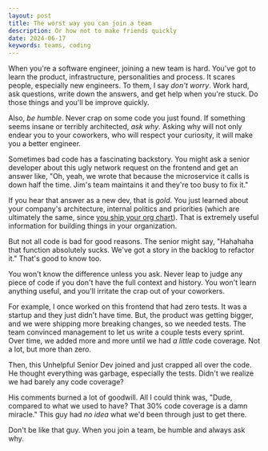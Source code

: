 ```yaml
---
layout: post
title: The worst way you can join a team
description: Or how not to make friends quickly
date: 2024-06-17
keywords: teams, coding
---
```


When you're a software engineer, joining a new team is hard. You've got to learn the product, infrastructure, personalities and process. It scares people, especially new engineers. To them, I say _don't worry_. Work hard, ask questions, write down the answers, and get help when you're stuck. Do those things and you'll be improve quickly.

Also, _be humble_. Never crap on some code you just found. If something seems insane or terribly architected, _ask why_. Asking why will not only endear you to your coworkers, who will respect your curiosity, it will make you a better engineer.

Sometimes bad code has a fascinating backstory. You might ask a senior developer about this ugly network request on the frontend and get an answer like, "Oh, yeah, we wrote that because the microservice it calls is down half the time. Jim's team maintains it and they're too busy to fix it."

If you hear that answer as a new dev, that is _gold_. You just learned about your company's architecture, internal politics and priorities (which are ultimately the same, since [you ship your org chart](https://en.wikipedia.org/wiki/Conway%27s_law)). That is extremely useful information for building things in your organization.

But not all code is bad for good reasons. The senior might say, "Hahahaha that function absolutely sucks. We've got a story in the backlog to refactor it." That's good to know too.

You won't know the difference unless you ask. Never leap to judge any piece of code if you don't have the full context and history. You won't learn anything useful, and you'll irritate the crap out of your coworkers.

For example, I once worked on this frontend that had zero tests. It was a startup and they just didn't have time. But, the product was getting bigger, and we were shipping more breaking changes, so we needed tests. The team convinced management to let us write a couple tests every sprint. Over time, we added more and more until we had _a little_ code coverage. Not a lot, but more than zero.

Then, this Unhelpful Senior Dev joined and just crapped all over the code. He thought everything was garbage, especially the tests. Didn't we realize we had barely any code coverage?

His comments burned a lot of goodwill. All I could think was, "Dude, compared to what we used to have? That 30% code coverage is a damn miracle." This guy had _no idea_ what we'd been through just to get there.

Don't be like that guy. When you join a team, be humble and always ask why.
